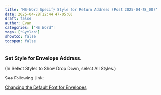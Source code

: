 ```yaml
---
title: 'MS-Word Specify Style for Return Address (Post 2025-04-28_00)'
date: 2025-04-28T12:44:47-05:00
draft: false
author: Evan
categories: ["MS Word"]
tags: ["Sytles"]
showtoc: false
tocopen: false
---
```

### Set Style for Envelope Address.
(In Select Styles to Show Drop Down, select All Styles.)

See Following Link:

[Changing the Default Font for Envelopes](https://wordribbon.tips.net/T006111_Changing_the_Default_Font_for_Envelopes.html)